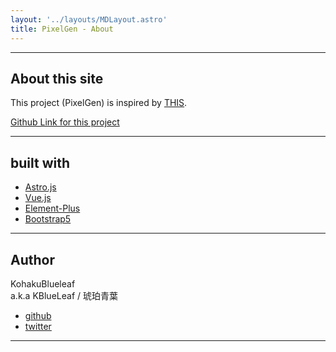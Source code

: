 ```yaml
---
layout: '../layouts/MDLayout.astro'
title: PixelGen - About
---
```


---
## About this site
This project (PixelGen) is inspired by 
[THIS](https://github.com/tsutsuji815/pixel_convert).

[Github Link for this project]()

---
## built with
* [Astro.js](https://astro.build/)
* [Vue.js](https://vuejs.org/)
* [Element-Plus](https://element-plus.org/)
* [Bootstrap5](https://getbootstrap.com/)

---
## Author
KohakuBlueleaf<br> a.k.a KBlueLeaf / 琥珀青葉
* [github](https://github.com/KohakuBlueleaf)
* [twitter](https://twitter.com/KBlueleaf)
---